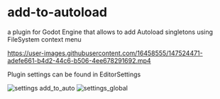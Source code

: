 # add-to-autoload

a plugin for Godot Engine that allows to add Autoload singletons using FileSystem context menu

https://user-images.githubusercontent.com/16458555/147524471-adefe661-b4d2-44c6-b506-4ee678291692.mp4


Plugin settings can be found in EditorSettings

![settings add_to_auto](https://user-images.githubusercontent.com/16458555/147525343-be6a872e-a754-42f5-9ba2-4032f35b5532.JPG)
![settings_global](https://user-images.githubusercontent.com/16458555/147525378-8839bfe4-8693-4dbd-9906-2e4e77eb6fe9.JPG)
